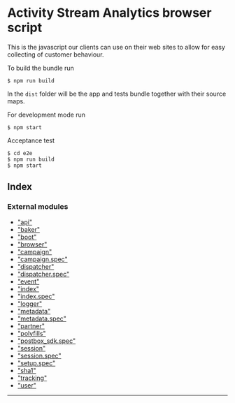 
Activity Stream Analytics browser script
========================================

This is the javascript our clients can use on their web sites to allow for easy collecting of customer behaviour.

To build the bundle run

```
$ npm run build
```

In the `dist` folder will be the app and tests bundle together with their source maps.

For development mode run

```
$ npm start
```

Acceptance test

```
$ cd e2e
$ npm run build
$ npm start
```

## Index

### External modules

* ["api"](modules/_api_.md)
* ["baker"](modules/_baker_.md)
* ["boot"](modules/_boot_.md)
* ["browser"](modules/_browser_.md)
* ["campaign"](modules/_campaign_.md)
* ["campaign.spec"](modules/_campaign_spec_.md)
* ["dispatcher"](modules/_dispatcher_.md)
* ["dispatcher.spec"](modules/_dispatcher_spec_.md)
* ["event"](modules/_event_.md)
* ["index"](modules/_index_.md)
* ["index.spec"](modules/_index_spec_.md)
* ["logger"](modules/_logger_.md)
* ["metadata"](modules/_metadata_.md)
* ["metadata.spec"](modules/_metadata_spec_.md)
* ["partner"](modules/_partner_.md)
* ["polyfills"](modules/_polyfills_.md)
* ["postbox_sdk.spec"](modules/_postbox_sdk_spec_.md)
* ["session"](modules/_session_.md)
* ["session.spec"](modules/_session_spec_.md)
* ["setup.spec"](modules/_setup_spec_.md)
* ["sha1"](modules/_sha1_.md)
* ["tracking"](modules/_tracking_.md)
* ["user"](modules/_user_.md)

---

